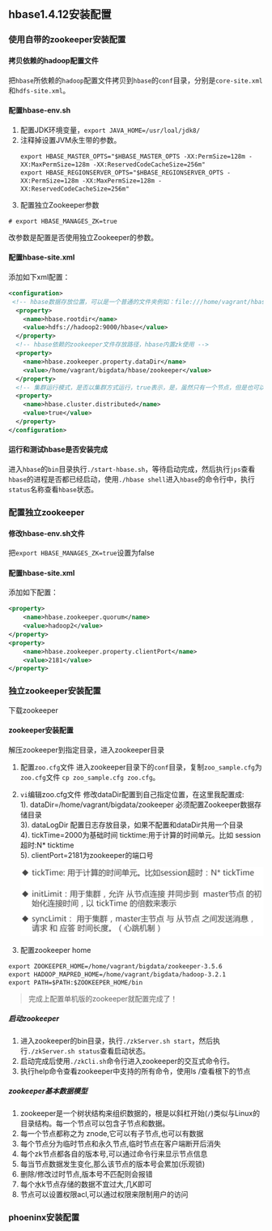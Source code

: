 ## hbase1.4.12安装配置
### 使用自带的zookeeper安装配置
#### 拷贝依赖的hadoop配置文件
把`hbase`所依赖的`hadoop`配置文件拷贝到`hbase`的`conf`目录，分别是`core-site.xml`和`hdfs-site.xml`。
#### 配置hbase-env.sh
1. 配置JDK环境变量，`export JAVA_HOME=/usr/loal/jdk8/`
2. 注释掉设置JVM永生带的参数。
    ```shell script
    export HBASE_MASTER_OPTS="$HBASE_MASTER_OPTS -XX:PermSize=128m -XX:MaxPermSize=128m -XX:ReservedCodeCacheSize=256m"
    export HBASE_REGIONSERVER_OPTS="$HBASE_REGIONSERVER_OPTS -XX:PermSize=128m -XX:MaxPermSize=128m -XX:ReservedCodeCacheSize=256m"
    ```
3. 配置独立Zookeeper参数
```shell script
# export HBASE_MANAGES_ZK=true
```
改参数是配置是否使用独立Zookeeper的参数。
#### 配置hbase-site.xml
添加如下xml配置：
```xml
<configuration>
 <!-- hbase数据存放位置，可以是一个普通的文件夹例如：file:///home/vagrant/hbase，这里设置的是hdfs路径 -->
  <property>
    <name>hbase.rootdir</name>
    <value>hdfs://hadoop2:9000/hbase</value>
  </property>
  <!-- hbase依赖的zookeeper文件存放路径，hbase内置zk使用 -->
  <property>
    <name>hbase.zookeeper.property.dataDir</name>
    <value>/home/vagrant/bigdata/hbase/zookeeper</value>
  </property>
  <!-- 集群运行模式，是否以集群方式运行，true表示，是，虽然只有一个节点，但是也可以使用集群方式运行 -->
  <property>
    <name>hbase.cluster.distributed</name>
    <value>true</value>
  </property>
</configuration>
```
#### 运行和测试hbase是否安装完成
进入`hbase`的`bin`目录执行`./start-hbase.sh`，等待启动完成，然后执行`jps`查看`hbase`的进程是否都已经启动，使用`./hbase shell`进入`hbase`的命令行中，执行`status`名称查看`hbase`状态。
### 配置独立zookeeper
#### 修改hbase-env.sh文件
把`export HBASE_MANAGES_ZK=true`设置为false
#### 配置hbase-site.xml
添加如下配置：
```xml
<property>
    <name>hbase.zookeeper.quorum</name>
    <value>hadoop2</value>
</property>
<property>
    <name>hbase.zookeeper.property.clientPort</name>
    <value>2181</value>
</property>
```
### 独立zookeeper安装配置
下载zookeeper
#### zookeeper安装配置
解压zookeeper到指定目录，进入zookeeper目录
1. 配置`zoo.cfg`文件
进入zookeeper目录下的`conf`目录，复制`zoo_sample.cfg`为`zoo.cfg`文件
`cp zoo_sample.cfg zoo.cfg`。
2. `vi`编辑zoo.cfg文件
修改dataDir配置到自己指定位置，在这里我配置成:<br/>
1). dataDir=/home/vagrant/bigdata/zookeeper 必须配置Zookeeper数据存储目录<br/>
3). dataLogDir 配置日志存放目录，如果不配置和dataDir共用一个目录<br/>
4). tickTime=2000为基础时间 ticktime:用于计算的时间单元。比如 session超时:N* ticktime<br/>
5). clientPort=2181为zookeeper的端口号

    ![几个参数说明](./imgs/1.png)

3. 配置zookeeper home
```shell script
export ZOOKEEPER_HOME=/home/vagrant/bigdata/zookeeper-3.5.6
export HADOOP_MAPRED_HOME=/home/vagrant/bigdata/hadoop-3.2.1
export PATH=$PATH:$ZOOKEEPER_HOME/bin
```
> 完成上配置单机版的zookeeper就配置完成了！

##### 启动zookeeper
1. 进入zookeeper的bin目录，执行`./zkServer.sh start`，然后执行`./zkServer.sh status`查看启动状态。
2. 启动完成后使用`./zkCli.sh`命令行进入zookeeper的交互式命令行。
3. 执行help命令查看zookeeper中支持的所有命令，使用ls /查看根下的节点
##### zookeeper基本数据模型
1. zookeeper是一个树状结构来组织数据的，根是以斜杠开始(`/`)类似与Linux的目录结构。每一个节点可以包含子节点和数据。
2. 每一个节点都称之为 znode,它可以有子节点,也可以有数据
3. 每个节点分为临时节点和永久节点,临时节点在客户端断开后消失
4. 每个zk节点都各自的版本号,可以通过命令行来显示节点信息
5. 每当节点数据发生变化,那么该节点的版本号会累加(乐观锁)
6. 删除/修改过时节点,版本号不匹配则会报错
7. 每个水k节点存储的数据不宜过大,几K即可
8. 节点可以设置权限acl,可以通过权限来限制用户的访问

### phoeninx安装配置